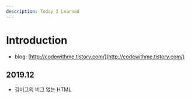 ```yaml
---
description: Today I Learned
---
```


# Introduction

* blog: [http://codewithme.tistory.com/](http://codewithme.tistory.com/)

## 2019.12

* 김버그의 버그 없는 HTML




